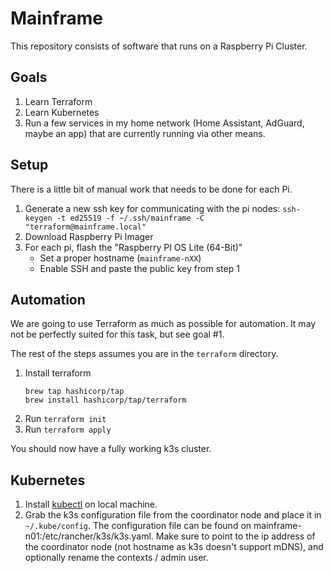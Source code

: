 # Mainframe

This repository consists of software that runs on a Raspberry Pi Cluster.

## Goals

1. Learn Terraform
2. Learn Kubernetes
3. Run a few services in my home network (Home Assistant, AdGuard, maybe an app) that are currently running via other means.

## Setup

There is a little bit of manual work that needs to be done for each Pi.

1. Generate a new ssh key for communicating with the pi nodes: `ssh-keygen -t ed25519 -f ~/.ssh/mainframe -C "terraform@mainframe.local"`
1. Download Raspberry Pi Imager
1. For each pi, flash the "Raspberry PI OS Lite (64-Bit)"
    * Set a proper hostname (`mainframe-nXX`)
    * Enable SSH and paste the public key from step 1


## Automation

We are going to use Terraform as much as possible for automation. It may not be perfectly suited for this task, but see goal #1.

The rest of the steps assumes you are in the `terraform` directory.

1. Install terraform
    ```
    brew tap hashicorp/tap
    brew install hashicorp/tap/terraform
    ```
1. Run `terraform init`
1. Run `terraform apply`

You should now have a fully working k3s cluster.

## Kubernetes

1. Install [kubectl](https://kubernetes.io/docs/tasks/tools/install-kubectl-macos/) on local machine.
1. Grab the k3s configuration file from the coordinator node and place it in `~/.kube/config`. The configuration file can be found on mainframe-n01:/etc/rancher/k3s/k3s.yaml. Make sure to point to the ip address of the coordinator node (not hostname as k3s doesn't support mDNS), and optionally rename the contexts / admin user.